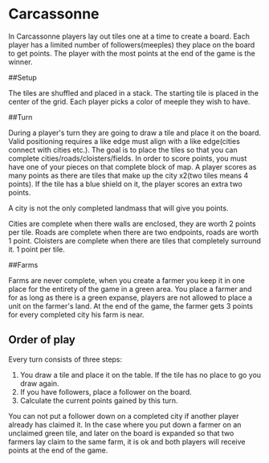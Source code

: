 # Carcassonne

In Carcassonne players lay out tiles one at a time to create a board. Each player has a limited number of followers(meeples) they place on the board to get points. The player with the most points at the end of the game is the winner.

##Setup

The tiles are shuffled and placed in a stack. The starting tile is placed in the center of the grid. Each player picks a color of meeple they wish to have. 

##Turn

During a player's turn they are going to draw a tile and place it on the board. Valid positioning requires a like edge must align with a like edge(cities connect with cities etc.). The goal is to place the tiles so that you can complete cities/roads/cloisters/fields. In order to score points, you must have one of your pieces on that complete block of map. A player scores as many points as there are tiles that make up the city x2(two tiles means 4 points). If the tile has a blue shield on it, the player scores an extra two points. 

A city is not the only completed landmass that will give you points.

Cities are complete when there walls are enclosed, they are worth 2 points per tile.
Roads are complete when there are two endpoints, roads are worth 1 point.
Cloisters are complete when there are tiles that completely surround it. 1 point per tile.

##Farms

Farms are never complete, when you create a farmer you keep it in one place for the entirety of the game in a green area. You place a farmer and for as long as there is a green expanse, players are not allowed to place a unit on the farmer's land. At the end of the game, the farmer gets 3 points for every completed city his farm is near. 

## Order of play 

Every turn consists of three steps:
1. You draw a tile and place it on the table. If the tile has no place to go you draw again.
2. If you have followers, place a follower on the board.
3. Calculate the current points gained by this turn. 


You can not put a follower down on a completed city if another player already has claimed it. In the case where you put down a farmer on an unclaimed green tile, and later on the board is expanded so that two farmers lay claim to the same farm, it is ok and both players will receive points at the end of the game.


